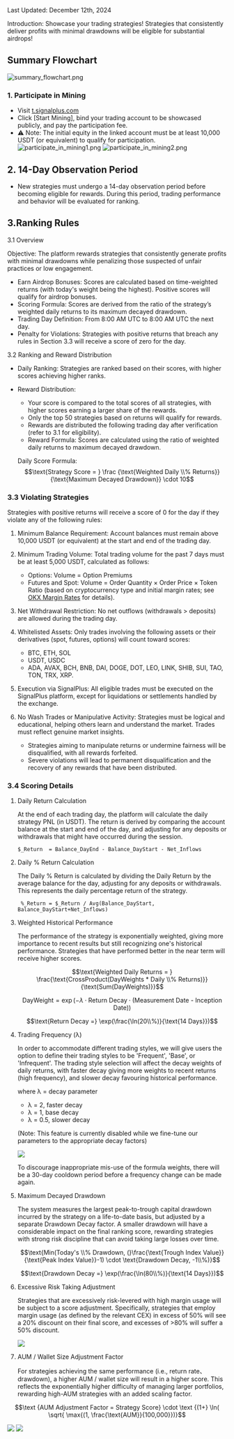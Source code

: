 Last Updated: December 12th, 2024

Introduction: Showcase your trading strategies! Strategies that consistently deliver profits with minimal drawdowns will be eligible for substantial airdrops!

## Summary Flowchart
![summary_flowchart.png](pics/summary_flowchart.png)

### 1. Participate in Mining
- Visit [t.signalplus.com](http://t.signalplus.com/)
- Click [Start Mining], bind your trading account to be showcased publicly, and pay the participation fee.
- ⚠️ Note: The initial equity in the linked account must be at least 10,000 USDT (or equivalent) to qualify for participation.
![participate_in_mining1.png](pics/participate_in_mining1.png)
![participate_in_mining2.png](pics/participate_in_mining2.png)

## 2. 14-Day Observation Period
- New strategies must undergo a 14-day observation period before becoming eligible for rewards. During this period, trading performance and behavior will be evaluated for ranking.

## 3.Ranking Rules

3.1 Overview

  Objective: The platform rewards strategies that consistently generate profits with minimal drawdowns while penalizing those suspected of unfair practices or low engagement.
  - Earn Airdrop Bonuses: Scores are calculated based on time-weighted returns (with today's weight being the highest). Positive scores will qualify for airdrop bonuses.
  - Scoring Formula: Scores are derived from the ratio of the strategy’s weighted daily returns to its maximum decayed drawdown.
  - Trading Day Definition: From 8:00 AM UTC to 8:00 AM UTC the next day.
  - Penalty for Violations: Strategies with positive returns that breach any rules in Section 3.3 will receive a score of zero for the day.
  
3.2 Ranking and Reward Distribution

  - Daily Ranking: Strategies are ranked based on their scores, with higher scores achieving higher ranks.
  - Reward Distribution:
    - Your score is compared to the total scores of all strategies, with higher scores earning a larger share of the rewards.
    - Only the top 50 strategies based on returns will qualify for rewards.
    - Rewards are distributed the following trading day after verification (refer to 3.1 for eligibility).
    - Reward Formula: Scores are calculated using the ratio of weighted daily returns to maximum decayed drawdown.
  
    Daily Score Formula:
$$\text{Strategy Score = } \frac {\text{Weighted Daily \\% Returns}}{\text{Maximum Decayed Drawdown}} \cdot 10$$
    
### 3.3 Violating Strategies

  Strategies with positive returns will receive a score of 0 for the day if they violate any of the following rules:
  1. Minimum Balance Requirement: Account balances must remain above 10,000 USDT (or equivalent) at the start and end of the trading day.
  2. Minimum Trading Volume: Total trading volume for the past 7 days must be at least 5,000 USDT, calculated as follows:
    
     - Options: Volume = Option Premiums
     - Futures and Spot: Volume = Order Quantity × Order Price × Token Ratio (based on cryptocurrency type and initial margin rates; see [OKX Margin Rates](https://www.okx.com/trade-market/position/swap) for details).
  3. Net Withdrawal Restriction: No net outflows (withdrawals > deposits) are allowed during the trading day.
  4. Whitelisted Assets: Only trades involving the following assets or their derivatives (spot, futures, options) will count toward scores:
     - BTC, ETH, SOL
     - USDT, USDC
     - ADA, AVAX, BCH, BNB, DAI, DOGE, DOT, LEO, LINK, SHIB, SUI, TAO, TON, TRX, XRP.
  5. Execution via SignalPlus: All eligible trades must be executed on the SignalPlus platform, except for liquidations or settlements handled by the exchange.
  6. No Wash Trades or Manipulative Activity:
  Strategies must be logical and educational, helping others learn and understand the market. Trades must reflect genuine market insights.
     - Strategies aiming to manipulate returns or undermine fairness will be disqualified, with all rewards forfeited.
     - Severe violations will lead to permanent disqualification and the recovery of any rewards that have been distributed.
    
### 3.4 Scoring Details

1. Daily Return Calculation

    At the end of each trading day, the platform will calculate the daily strategy PNL (in USDT). The return is derived by comparing the account balance at the start and end of the day, and adjusting for any deposits or withdrawals that might have occurred during the session.

       $_Return  = Balance_DayEnd - Balance_DayStart - Net_Inflows

2. Daily % Return Calculation

    The Daily % Return is calculated by dividing the Daily Return by the average balance for the day, adjusting for any deposits or withdrawals. This represents the daily percentage return of the strategy.

        %_Return = $_Return / Avg(Balance_DayStart, Balance_DayStart+Net_Inflows)

3. Weighted Historical Performance

    The performance of the strategy is exponentially weighted, giving more importance to recent results but still recognizing one's historical performance. Strategies that have performed better in the near term will receive higher scores.

    $$\text{Weighted Daily Returns = } \frac{\text{CrossProduct(DayWeights * Daily \\% Returns)}}{\text{Sum(DayWeights)}}$$

    $$\text{DayWeight} = \exp(-\lambda \cdot \text{Return Decay} \cdot \text {(Measurement Date - Inception Date}))$$

    $$\text{Return Decay =} \exp(\frac{\ln(20\\%)}{\text{14 Days}})$$

4. Trading Frequency (λ)

    In order to accommodate different trading styles, we will give users the option to define their trading styles to be 'Frequent', 'Base', or 'Infrequent'.  The trading style selection will affect the decay weights of daily returns, with faster decay giving more weights to recent returns (high frequency), and slower decay favouring historical performance.

    where λ = decay parameter
      - λ = 2, faster decay
      - λ  = 1, base decay
      - λ = 0.5, slower decay

   (Note: This feature is currently disabled while we fine-tune our parameters to the appropriate decay factors)
    
   ![](pics/ExponentialDecayWithDifferentλValues.png)

   To discourage inappropriate mis-use of the formula weights, there will be a 30-day cooldown period before a frequency change can be made again.

5. Maximum Decayed Drawdown

    The system measures the largest peak-to-trough capital drawdown incurred by the strategy on a life-to-date basis, but adjusted by a separate Drawdown Decay factor. A smaller drawdown will have a considerable impact on the final ranking score, rewarding strategies with strong risk discipline that can avoid taking large losses over time.

    $$\text{Min(Today's \\% Drawdown, (}\frac{\text{Trough Index Value}}{\text{Peak Index Value}}-1) \cdot \text{Drawdown Decay, -1\\%)}$$

    $$\text{Drawdown Decay =} \exp(\frac{\ln(80\\%)}{\text{14 Days}})$$

6. Excessive Risk Taking Adjustment

    Strategies that are excessively risk-levered with high margin usage will be subject to a score adjustment. Specifically, strategies that employ margin usage (as defined by the relevant CEX) in excess of 50% will see a 20% discount on their final score, and excesses of >80% will suffer a 50% discount.
   
    ![](pics/ExcessiveRiskTakingAdjustment.png)

7. AUM / Wallet Size Adjustment Factor

    For strategies achieving the same performance (i.e., return rate、drawdown), a higher AUM / wallet size will result in a higher score. This reflects the exponentially higher difficulty of managing larger portfolios, rewarding high-AUM strategies with an added scaling factor.
    
   
$$\text {AUM Adjustment Factor = Strategy Score} \cdot \text {(1+} \ln( \sqrt{ \max{(1, \frac{\text{AUM}}{100,000}})}$$


![](pics/AUMWalletSizeAdjustmentFactor1.png)
![](pics/AUMWalletSizeAdjustmentFactor2.png)

